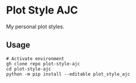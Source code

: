 # Plot Style AJC

My personal plot styles.

## Usage

```console
# Activate environment
gh clone repo plot-style-ajc
cd plot-style-ajc
python -m pip install --editable plot_style_ajc
```
